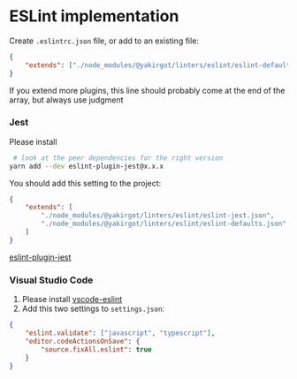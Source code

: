 # ESLint implementation

Create `.eslintrc.json` file, or add to an existing file:

```json
{
	"extends": ["./node_modules/@yakirgot/linters/eslint/eslint-defaults.json"]
}
```

If you extend more plugins, this line should probably come at the end of the array, but always use judgment

### Jest

Please install

```bash
 # look at the peer dependencies for the right version
yarn add --dev eslint-plugin-jest@x.x.x
```

You should add this setting to the project:

```json
{
	"extends": [
		"./node_modules/@yakirgot/linters/eslint/eslint-jest.json",
		"./node_modules/@yakirgot/linters/eslint/eslint-defaults.json"
	]
}
```

[eslint-plugin-jest](https://github.com/jest-community/eslint-plugin-jest)

### Visual Studio Code

1. Please install [vscode-eslint](https://github.com/microsoft/vscode-eslint/)
2. Add this two settings to `settings.json`:

```json
{
	"eslint.validate": ["javascript", "typescript"],
	"editor.codeActionsOnSave": {
		"source.fixAll.eslint": true
	}
}
```
